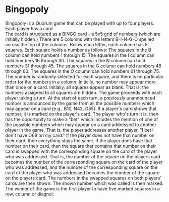 # Bingopoly
Bingopoly is a Quorum game that can be played with up to four players.  
Each player has a card.  
The card is structured as a BINGO card - a 5x5 grid of numbers (which are initially hidden.) There are 5 columns with the letters B-I-N-G-O spelled across the top of the columns.
Below each letter, each column has 5 squares. 
Each square holds a number as follows: The squares in the B column can hold numbers 1 through 15. The squares in the I column can hold numbers 16 through 30. The squares in the N column can hold numbers 31 through 45. The squares in the G column can hold numbers 46 through 60. The squares in the O column can hold numbers 61 through 75. The number is randomly selected for each square, and there is no particular order for the numbers in a column. Initially, no number may appear more than once on a card.  Initially, all squares appear as blank. That is, the numbers assigned to all squares are hidden.  The game proceeds with each player taking a turn.  At the start of each turn, a previously unannounced number is announced by the game from all the possible numbers which may appear on a card (e.g., B10, N42, G55). If a player's card shows that number, it is marked on the player's card.  The player who's turn it is, then has the opportunity to make a "bet" which includes the mention of one of the possible numbers which may appear on a card addressed to another player in the game. That is, the player addresses another player, "I bet I don't have O68 on my card."  If the player does not have that number on their card, then everything stays the same.  If the player does have that number on their card, then the square that contains that number on their card is swapped with the corresponding square on the card of the player who was addressed. That is, the number of the square on the players card becomes the number of the corresponding square on the card of the player who was addressed, and the number of the corresponding square on the card of the player who was addressed becomes the number of the square on the players card.  The numbers in the swapped squares on both players' cards are then shown. The shown number which was called is then marked.  The winner of the game is the first player to have five marked squares in a row, column or diagnol.
